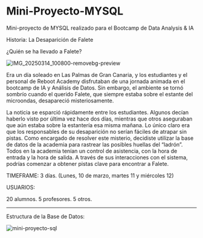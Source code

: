 # Mini-Proyecto-MYSQL
Mini-proyecto de MYSQL realizado para el Bootcamp de Data Analysis &amp; IA

Historia: La Desaparición de Falete

¿Quién se ha llevado a Falete?

![IMG_20250314_100800-removebg-preview](https://github.com/user-attachments/assets/3a243dc9-1b17-423e-99ee-2565ee406bbb)


Era un día soleado en Las Palmas de Gran Canaria, y los estudiantes y el personal de Reboot Academy disfrutaban de una jornada animada en el bootcamp de IA y Análisis de Datos. Sin embargo, el ambiente se tornó sombrío cuando el querido Falete, que siempre estaba sobre el estante del microondas, desapareció misteriosamente.

La noticia se esparció rápidamente entre los estudiantes. Algunos decían haberlo visto por última vez hace dos días, mientras que otros aseguraban que aún estaba sobre la estantería esa misma mañana. Lo único claro era que los responsables de su desaparición no serían fáciles de atrapar sin pistas.
Como encargado de resolver este misterio, decidiste utilizar la base de datos de la academia para rastrear las posibles huellas del “ladrón”. Todos en la academia tenían un control de asistencia, con la hora de entrada y la hora de salida. A través de sus interacciones con el sistema, podrías comenzar a obtener pistas clave para encontrar a Falete.

TIMEFRAME: 3 días. (Lunes, 10 de marzo, martes 11 y miércoles 12)

USUARIOS: 

20 alumnos.
5 profesores.
5 otros.

______________________________________________________________________________________________________________________________________



Estructura de la Base de Datos:


![mini-proyecto-sql](https://github.com/user-attachments/assets/29efffda-9971-446d-a1f6-ca0964e39a46)
